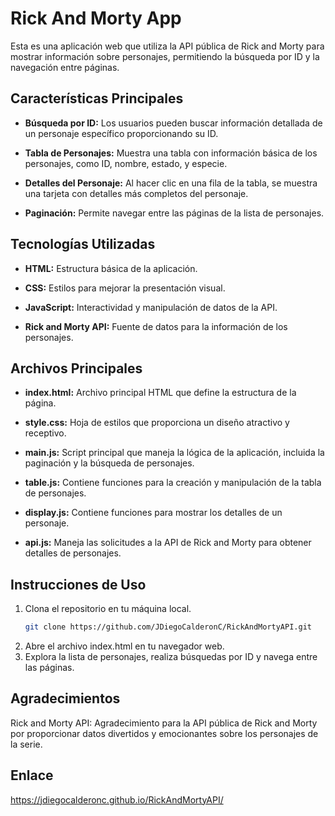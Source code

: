 # Rick And Morty App

Esta es una aplicación web que utiliza la API pública de Rick and Morty para mostrar información sobre personajes, permitiendo la búsqueda por ID y la navegación entre páginas.

## Características Principales

- **Búsqueda por ID:** Los usuarios pueden buscar información detallada de un personaje específico proporcionando su ID.

- **Tabla de Personajes:** Muestra una tabla con información básica de los personajes, como ID, nombre, estado, y especie.

- **Detalles del Personaje:** Al hacer clic en una fila de la tabla, se muestra una tarjeta con detalles más completos del personaje.

- **Paginación:** Permite navegar entre las páginas de la lista de personajes.

## Tecnologías Utilizadas

- **HTML:** Estructura básica de la aplicación.

- **CSS:** Estilos para mejorar la presentación visual.

- **JavaScript:** Interactividad y manipulación de datos de la API.

- **Rick and Morty API:** Fuente de datos para la información de los personajes.

## Archivos Principales

- **index.html:** Archivo principal HTML que define la estructura de la página.

- **style.css:** Hoja de estilos que proporciona un diseño atractivo y receptivo.

- **main.js:** Script principal que maneja la lógica de la aplicación, incluida la paginación y la búsqueda de personajes.

- **table.js:** Contiene funciones para la creación y manipulación de la tabla de personajes.

- **display.js:** Contiene funciones para mostrar los detalles de un personaje.

- **api.js:** Maneja las solicitudes a la API de Rick and Morty para obtener detalles de personajes.

## Instrucciones de Uso

1. Clona el repositorio en tu máquina local.
   ```bash
   git clone https://github.com/JDiegoCalderonC/RickAndMortyAPI.git
2. Abre el archivo index.html en tu navegador web.
3. Explora la lista de personajes, realiza búsquedas por ID y navega entre las páginas.

## Agradecimientos
Rick and Morty API: Agradecimiento para la API pública de Rick and Morty por proporcionar datos divertidos y emocionantes sobre los personajes de la serie.

## Enlace
https://jdiegocalderonc.github.io/RickAndMortyAPI/

